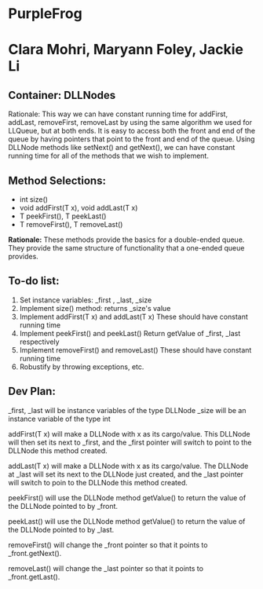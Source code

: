 # PurpleFrog
# Clara Mohri, Maryann Foley, Jackie Li

## Container: DLLNodes
Rationale: This way we can have constant running time for addFirst, addLast, removeFirst, removeLast by using the same algorithm we used for LLQueue, but at both ends. It is easy to access both the front and end of the queue by having pointers that point to the front and end of the queue. Using DLLNode methods like setNext() and getNext(), we can have constant running time for all of the methods that we wish to implement.

## Method Selections: 
- int size()
- void addFirst(T x), void addLast(T x)
- T peekFirst(), T peekLast()
- T removeFirst(), T removeLast()

__Rationale:__ These methods provide the basics for a double-ended queue. They provide the same structure of functionality that a one-ended queue provides. 

## To-do list: 
1. Set instance variables: \_first , \_last, \_size
2. Implement size() method: returns \_size's value
3. Implement addFirst(T x) and addLast(T x)
    These should have constant running time
4. Implement peekFirst() and peekLast()
     Return getValue of \_first, \_last respectively
5. Implement removeFirst() and removeLast()
     These should have constant running time
6. Robustify by throwing exceptions, etc.

## Dev Plan: 
\_first, \_last will be instance variables of the type DLLNode<T>
\_size will be an instance variable of the type int

addFirst(T x) will make a DLLNode<T> with x as its cargo/value. This DLLNode<T> will then set its next to _first, and the _first pointer will switch to point to the DLLNode<T> this method created.

addLast(T x) will make a DLLNode<T> with x as its cargo/value. The DLLNode<T> at _last will set its next to the DLLNode<T> just created, and the _last pointer will switch to poin to the DLLNode<T> this method created.
    
peekFirst() will use the DLLNode method getValue() to return the value of the DLLNode<T> pointed to by _front.
    
peekLast() will use the DLLNode method getValue() to return the value of the DLLNode<T> pointed to by _last.
    
removeFirst() will change the \_front pointer so that it points to \_front.getNext().

removeLast() will change the \_last pointer so that it points to \_front.getLast().
